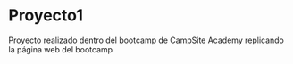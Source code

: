 # Proyecto1

Proyecto realizado dentro del bootcamp de CampSite Academy replicando la página web del bootcamp
